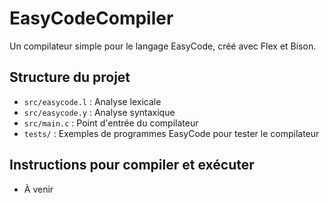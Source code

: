 # EasyCodeCompiler
Un compilateur simple pour le langage EasyCode, créé avec Flex et Bison.

## Structure du projet
- `src/easycode.l` : Analyse lexicale
- `src/easycode.y` : Analyse syntaxique
- `src/main.c` : Point d'entrée du compilateur
- `tests/` : Exemples de programmes EasyCode pour tester le compilateur

## Instructions pour compiler et exécuter
- À venir
